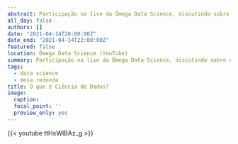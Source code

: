 ```yaml
---
abstract: Participação na live da Ômega Data Science, discutindo sobre o que é ciência de dados.
all_day: false
authors: []
date: "2021-04-14T20:00:00Z"
date_end: "2021-04-14T22:00:00Z"
featured: false
location: Ômega Data Science (YouTube)
summary: Participação na live da Ômega Data Science, discutindo sobre o que é ciência de dados.
tags:
  - data science
  - mesa redonda
title: O que é Ciência de Dados?
image:
  caption:
  focal_point: ''
  preview_only: yes  
---
```


{{< youtube ttHxWlBAz_g >}}
